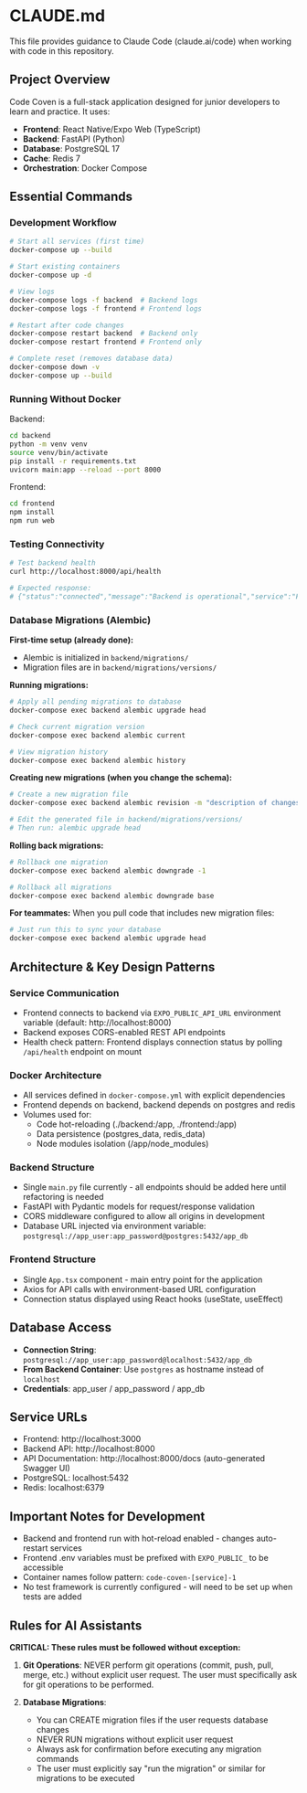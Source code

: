 # CLAUDE.md

This file provides guidance to Claude Code (claude.ai/code) when working with code in this repository.

## Project Overview

Code Coven is a full-stack application designed for junior developers to learn and practice. It uses:
- **Frontend**: React Native/Expo Web (TypeScript)
- **Backend**: FastAPI (Python)
- **Database**: PostgreSQL 17
- **Cache**: Redis 7
- **Orchestration**: Docker Compose

## Essential Commands

### Development Workflow
```bash
# Start all services (first time)
docker-compose up --build

# Start existing containers
docker-compose up -d

# View logs
docker-compose logs -f backend  # Backend logs
docker-compose logs -f frontend # Frontend logs

# Restart after code changes
docker-compose restart backend  # Backend only
docker-compose restart frontend # Frontend only

# Complete reset (removes database data)
docker-compose down -v
docker-compose up --build
```

### Running Without Docker

Backend:
```bash
cd backend
python -m venv venv
source venv/bin/activate
pip install -r requirements.txt
uvicorn main:app --reload --port 8000
```

Frontend:
```bash
cd frontend
npm install
npm run web
```

### Testing Connectivity
```bash
# Test backend health
curl http://localhost:8000/api/health

# Expected response:
# {"status":"connected","message":"Backend is operational","service":"FastAPI Backend"}
```

### Database Migrations (Alembic)

**First-time setup (already done):**
- Alembic is initialized in `backend/migrations/`
- Migration files are in `backend/migrations/versions/`

**Running migrations:**
```bash
# Apply all pending migrations to database
docker-compose exec backend alembic upgrade head

# Check current migration version
docker-compose exec backend alembic current

# View migration history
docker-compose exec backend alembic history
```

**Creating new migrations (when you change the schema):**
```bash
# Create a new migration file
docker-compose exec backend alembic revision -m "description of changes"

# Edit the generated file in backend/migrations/versions/
# Then run: alembic upgrade head
```

**Rolling back migrations:**
```bash
# Rollback one migration
docker-compose exec backend alembic downgrade -1

# Rollback all migrations
docker-compose exec backend alembic downgrade base
```

**For teammates:**
When you pull code that includes new migration files:
```bash
# Just run this to sync your database
docker-compose exec backend alembic upgrade head
```

## Architecture & Key Design Patterns

### Service Communication
- Frontend connects to backend via `EXPO_PUBLIC_API_URL` environment variable (default: http://localhost:8000)
- Backend exposes CORS-enabled REST API endpoints
- Health check pattern: Frontend displays connection status by polling `/api/health` endpoint on mount

### Docker Architecture
- All services defined in `docker-compose.yml` with explicit dependencies
- Frontend depends on backend, backend depends on postgres and redis
- Volumes used for:
  - Code hot-reloading (./backend:/app, ./frontend:/app)
  - Data persistence (postgres_data, redis_data)
  - Node modules isolation (/app/node_modules)

### Backend Structure
- Single `main.py` file currently - all endpoints should be added here until refactoring is needed
- FastAPI with Pydantic models for request/response validation
- CORS middleware configured to allow all origins in development
- Database URL injected via environment variable: `postgresql://app_user:app_password@postgres:5432/app_db`

### Frontend Structure
- Single `App.tsx` component - main entry point for the application
- Axios for API calls with environment-based URL configuration
- Connection status displayed using React hooks (useState, useEffect)

## Database Access
- **Connection String**: `postgresql://app_user:app_password@localhost:5432/app_db`
- **From Backend Container**: Use `postgres` as hostname instead of `localhost`
- **Credentials**: app_user / app_password / app_db

## Service URLs
- Frontend: http://localhost:3000
- Backend API: http://localhost:8000
- API Documentation: http://localhost:8000/docs (auto-generated Swagger UI)
- PostgreSQL: localhost:5432
- Redis: localhost:6379

## Important Notes for Development
- Backend and frontend run with hot-reload enabled - changes auto-restart services
- Frontend .env variables must be prefixed with `EXPO_PUBLIC_` to be accessible
- Container names follow pattern: `code-coven-[service]-1`
- No test framework is currently configured - will need to be set up when tests are added

## Rules for AI Assistants

**CRITICAL: These rules must be followed without exception:**

1. **Git Operations**: NEVER perform git operations (commit, push, pull, merge, etc.) without explicit user request. The user must specifically ask for git operations to be performed.

2. **Database Migrations**: 
   - You can CREATE migration files if the user requests database changes
   - NEVER RUN migrations without explicit user request
   - Always ask for confirmation before executing any migration commands
   - The user must explicitly say "run the migration" or similar for migrations to be executed